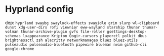 # Hyprland config

dep: `hyprland swaybg swaylock-effects swayidle grim slurp wl-clipboard dunst xdg-user-dirs rofi viewnior eww-wayland starship thunar thunar-volman thunar-archive-plugin gvfs file-roller gsettings-desktop-schemas lxappearance Kripton Qogir-cursors playerctl polkit dbus brightnessctl zsh alacritty networkmanageo bluez bluez-utils pulseaudio pulseaudio-bluetooth pipewire blueman nvim github-cli google-chrome`
